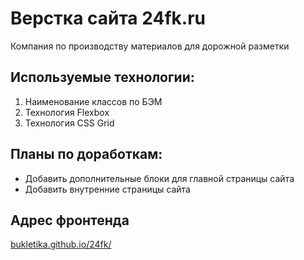 # Верстка сайта 24fk.ru

Компания по производству материалов для дорожной разметки

## Используемые технологии:
1. Наименование классов по БЭМ
2. Технология Flexbox
3. Технология CSS Grid

## Планы по доработкам:
* Добавить дополнительные блоки для главной страницы сайта
* Добавить внутренние страницы сайта

## Адрес фронтенда
[bukletika.github.io/24fk/](https://bukletika.github.io/24fk/)
